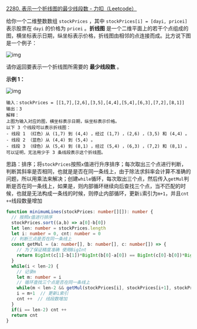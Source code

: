 [2280. 表示一个折线图的最少线段数 - 力扣（Leetcode）](https://leetcode.cn/problems/minimum-lines-to-represent-a-line-chart/description/)

给你一个二维整数数组 `stockPrices` ，其中 `stockPrices[i] = [dayi, pricei]` 表示股票在 `dayi` 的价格为 `pricei` 。**折线图** 是一个二维平面上的若干个点组成的图，横坐标表示日期，纵坐标表示价格，折线图由相邻的点连接而成。比方说下图是一个例子：

![img](https://assets.leetcode.com/uploads/2022/03/30/1920px-pushkin_population_historysvg.png)

请你返回要表示一个折线图所需要的 **最少线段数** 。

**示例 1：**

![img](https://assets.leetcode.com/uploads/2022/03/30/ex0.png)

```
输入：stockPrices = [[1,7],[2,6],[3,5],[4,4],[5,4],[6,3],[7,2],[8,1]]
输出：3
解释：
上图为输入对应的图，横坐标表示日期，纵坐标表示价格。
以下 3 个线段可以表示折线图：
- 线段 1 （红色）从 (1,7) 到 (4,4) ，经过 (1,7) ，(2,6) ，(3,5) 和 (4,4) 。
- 线段 2 （蓝色）从 (4,4) 到 (5,4) 。
- 线段 3 （绿色）从 (5,4) 到 (8,1) ，经过 (5,4) ，(6,3) ，(7,2) 和 (8,1) 。
可以证明，无法用少于 3 条线段表示这个折线图。
```

思路：排序；将`stockPrices`按照`x`值进行升序排序；每次取出三个点进行判断，判断其斜率是否相同，也就是是否在同一条线上，由于除法求斜率会计算不准确的问题，所以用乘法来解决；创建`while`循环，每次取出三个点，然后传入`getMul`判断是否在同一条线上，如果是，则内部循环继续向后查找三个点，当不匹配的时候，也就是无法构成一条线的时候，则停止内部循环，更新`i`索引为`m+1`，并且`cnt ++`线段数量增加

```typescript
function minimumLines(stockPrices: number[][]): number {
  // 按照x值进行排序
  stockPrices.sort((a,b) => a[0]-b[0])
  let len: number = stockPrices.length
  let i: number = 0, cnt: number = 0
  // 判断三点是否在同一条线上
  const getMul = (a: number[], b: number[], c: number[]) => {
    // 为了保证精度准确 使用BigInt
    return BigInt(c[1]-b[1])*BigInt(b[0]-a[0]) == BigInt(c[0]-b[0])*BigInt(b[1]-a[1])
  }
  while(i < len-2) {
    // 记录m
    let m: number = i
    // 循环查找三个点是否在同一条线上
    while(m < len-2 && getMul(stockPrices[i], stockPrices[i+1], stockPrices[m+2])) m ++
    i = m+1  // 更新i索引
    cnt ++  // 线段数增加
  }
  if(i == len-2) cnt ++
  return cnt
}
```

